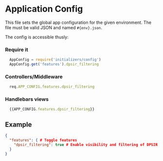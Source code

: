 # Application Config
This file sets the global app configuration for the given environment.
The file must be valid JSON and named `#{env}.json`.

The config is accessible thusly:

### Require it
```javascript
  AppConfig = require('initializers/config')
  AppConfig.get('features').dpsir_filtering
```
### Controllers/Middleware
```javascript
  req.APP_CONFIG.features.dpsir_filtering
```
### Handlebars views
```javascript
  {{APP_CONFIG.features.dpsir_filtering}}
```

## Example

```json
{
  "features": { # Toggle features
    "dpsir_filtering": true # Enable visibility and filtering of DPSIR attributes
  }
}
```
